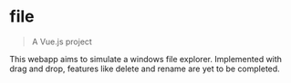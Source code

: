 # file

> A Vue.js project

This webapp aims to simulate a windows file explorer. Implemented with drag and drop, features like delete and rename are yet to be completed.

